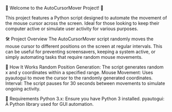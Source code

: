 🚀 Welcome to the AutoCursorMover Project! 🚀

This project features a Python script designed to automate the movement of the mouse cursor across the screen. Ideal for those looking to keep their computer active or simulate user activity for various purposes.

🛠️ Project Overview
The AutoCursorMover script randomly moves the mouse cursor to different positions on the screen at regular intervals. This can be useful for preventing screensavers, keeping a system active, or simply automating tasks that require random mouse movements.

🧩 How It Works
Random Position Generation: The script generates random x and y coordinates within a specified range.
Mouse Movement: Uses pyautogui to move the cursor to the randomly generated coordinates.
Interval: The script pauses for 30 seconds between movements to simulate ongoing activity.

🔧 Requirements
Python 3.x: Ensure you have Python 3 installed.
pyautogui: A Python library used for GUI automation.
